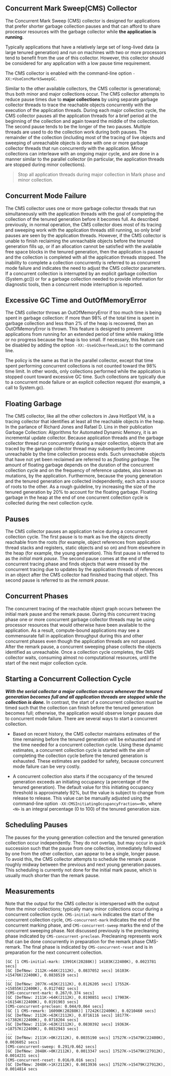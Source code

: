 ## Concurrent Mark Sweep(CMS) Collector
The Concurrent Mark Sweep (CMS) collector is designed for applications
that prefer shorter garbage collection pauses and that can afford to
share processor resources with the garbage collector while **the
application is running**. 

Typically applications that have a relatively large set of long-lived
data (a large tenured generation) and run on machines with two or more
processors tend to benefit from the use of this collector. However, this
collector should be considered for any application with a low pause time
requirement. 

The CMS collector is enabled with the command-line option
`-XX:+UseConcMarkSweepGC`.

Similar to the other available collectors, the CMS collector is
generational; thus both minor and major collections occur. The CMS
collector attempts to reduce pause times due to **major collections** by
using separate garbage collector threads to trace the reachable objects
concurrently with the execution of the application threads. During each
major collection cycle, the CMS collector pauses all the application
threads for a brief period at the beginning of the collection and again
toward the middle of the collection. The second pause tends to be the
longer of the two pauses. Multiple threads are used to do the collection
work during both pauses. The remainder of the collection (including most
of the tracing of live objects and sweeping of unreachable objects is
done with one or more garbage collector threads that run concurrently
with the application. Minor collections can interleave with an ongoing
major cycle, and are done in a manner similar to the parallel collector
(in particular, the application threads are stopped during minor
collections).
> Stop all application threads during major collection in Mark phase and
> minor collection.

## Concurrent Mode Failure 
The CMS collector uses one or more garbage collector threads that run
simultaneously with the application threads with the goal of completing
the collection of the tenured generation before it becomes full. As
described previously, in normal operation, the CMS collector does most
of its tracing and sweeping work with the application threads still
running, so only brief pauses are seen by the application threads.
However, if the CMS collector is unable to finish reclaiming the
unreachable objects before the tenured generation fills up, or if an
allocation cannot be satisfied with the available free space blocks in
the tenured generation, then the application is paused and the
collection is completed with all the application threads stopped. The
inability to complete a collection concurrently is referred to as
concurrent mode failure and indicates the need to adjust the CMS
collector parameters. If a concurrent collection is interrupted by an
explicit garbage collection (System.gc()) or for a garbage collection
needed to provide information for diagnostic tools, then a concurrent
mode interruption is reported.

## Excessive GC Time and OutOfMemoryError
The CMS collector throws an OutOfMemoryError if too much time is being
spent in garbage collection: if more than 98% of the total time is spent
in garbage collection and less than 2% of the heap is recovered, then an
OutOfMemoryError is thrown. This feature is designed to prevent
applications from running for an extended period of time while making
little or no progress because the heap is too small. If necessary, this
feature can be disabled by adding the option `-XX:-UseGCOverheadLimit`
to the command line.

The policy is the same as that in the parallel collector, except that
time spent performing concurrent collections is not counted toward the
98% time limit. In other words, only collections performed while the
application is stopped count toward excessive GC time. Such collections
are typically due to a concurrent mode failure or an explicit collection
request (for example, a call to System.gc).

## Floating Garbage
The CMS collector, like all the other collectors in Java HotSpot VM, is
a tracing collector that identifies at least all the reachable objects
in the heap. In the parlance of Richard Jones and Rafael D. Lins in
their publication Garbage Collection: Algorithms for Automated Dynamic
Memory, it is an incremental update collector. Because application
threads and the garbage collector thread run concurrently during a major
collection, objects that are traced by the garbage collector thread may
subsequently become unreachable by the time collection process ends.
Such unreachable objects that have not yet been reclaimed are referred
to as *floating garbage*. The amount of floating garbage depends on the
duration of the concurrent collection cycle and on the frequency of
reference updates, also known as mutations, by the application.
Furthermore, because the young generation and the tenured generation are
collected independently, each acts a source of roots to the other. As a
rough guideline, try increasing the size of the tenured generation by
20% to account for the floating garbage. Floating garbage in the heap at
the end of one concurrent collection cycle is collected during the next
collection cycle.

## Pauses
The CMS collector pauses an application twice during a concurrent
collection cycle. The first pause is to mark as live the objects
directly reachable from the roots (for example, object references from
application thread stacks and registers, static objects and so on) and
from elsewhere in the heap (for example, the young generation). This
first pause is referred to as the *initial mark pause*. The second pause
comes at the end of the concurrent tracing phase and finds objects that
were missed by the concurrent tracing due to updates by the application
threads of references in an object after the CMS collector had finished
tracing that object. This second pause is referred to as the *remark
pause*.

## Concurrent Phases
The concurrent tracing of the reachable object graph occurs between the
initial mark pause and the remark pause. During this concurrent tracing
phase one or more concurrent garbage collector threads may be using
processor resources that would otherwise have been available to the
application. As a result, compute-bound applications may see a
commensurate fall in application throughput during this and other
concurrent phases even though the application threads are not paused.
After the remark pause, a concurrent sweeping phase collects the objects
identified as unreachable. Once a collection cycle completes, the CMS
collector waits, consuming almost no computational resources, until the
start of the next major collection cycle.

## Starting a Concurrent Collection Cycle
***With the serial collector a major collection occurs whenever the
tenured generation becomes full and all application threads are stopped
while the collection is done.*** In contrast, the start of a concurrent
collection must be timed such that the collection can finish before the
tenured generation becomes full; otherwise, the application would
observe longer pauses due to concurrent mode failure. There are several
ways to start a concurrent collection.

- Based on recent history, the CMS collector maintains estimates of the
time remaining before the tenured generation will be exhausted and of
the time needed for a concurrent collection cycle. Using these dynamic
estimates, a concurrent collection cycle is started with the aim of
completing the collection cycle before the tenured generation is
exhausted. These estimates are padded for safety, because concurrent
mode failure can be very costly.

- A concurrent collection also starts if the occupancy of the tenured
  generation exceeds an initiating occupancy (a percentage of the
  tenured generation). The default value for this initiating occupancy
  threshold is approximately 92%, but the value is subject to change
  from release to release. This value can be manually adjusted using the
  command-line option `-XX:CMSInitiatingOccupancyFraction=<N>`, where
  `<N>` is an integral percentage (0 to 100) of the tenured generation
  size.

## Scheduling Pauses
The pauses for the young generation collection and the tenured
generation collection occur independently. They do not overlap, but may
occur in quick succession such that the pause from one collection,
immediately followed by one from the other collection, can appear to be
a single, longer pause. To avoid this, the CMS collector attempts to
schedule the remark pause roughly midway between the previous and next
young generation pauses. This scheduling is currently not done for the
initial mark pause, which is usually much shorter than the remark pause.

## Measurements
Note that the output for the CMS collector is interspersed with the
output from the minor collections; typically many minor collections
occur during a concurrent collection cycle. `CMS-initial-mark` indicates
the start of the concurrent collection cycle, `CMS-concurrent-mark`
indicates the end of the concurrent marking phase, and
`CMS-concurrent-sweep` marks the end of the concurrent sweeping phase.
Not discussed previously is the precleaning phase indicated by
`CMS-concurrent-preclean`. Precleaning represents work that can be done
concurrently in preparation for the remark phase CMS-remark. The final
phase is indicated by `CMS-concurrent-reset` and is in preparation for
the next concurrent collection.

```
[GC [1 CMS-initial-mark: 13991K(20288K)] 14103K(22400K), 0.0023781 secs]
[GC [DefNew: 2112K->64K(2112K), 0.0837052 secs] 16103K->15476K(22400K), 0.0838519 secs]
...
[GC [DefNew: 2077K->63K(2112K), 0.0126205 secs] 17552K->15855K(22400K), 0.0127482 secs]
[CMS-concurrent-mark: 0.267/0.374 secs]
[GC [DefNew: 2111K->64K(2112K), 0.0190851 secs] 17903K->16154K(22400K), 0.0191903 secs]
[CMS-concurrent-preclean: 0.044/0.064 secs]
[GC [1 CMS-remark: 16090K(20288K)] 17242K(22400K), 0.0210460 secs]
[GC [DefNew: 2112K->63K(2112K), 0.0716116 secs] 18177K->17382K(22400K), 0.0718204 secs]
[GC [DefNew: 2111K->63K(2112K), 0.0830392 secs] 19363K->18757K(22400K), 0.0832943 secs]
...
[GC [DefNew: 2111K->0K(2112K), 0.0035190 secs] 17527K->15479K(22400K), 0.0036052 secs]
[CMS-concurrent-sweep: 0.291/0.662 secs]
[GC [DefNew: 2048K->0K(2112K), 0.0013347 secs] 17527K->15479K(27912K), 0.0014231 secs]
[CMS-concurrent-reset: 0.016/0.016 secs]
[GC [DefNew: 2048K->1K(2112K), 0.0013936 secs] 17527K->15479K(27912K), 0.0014814 secs
```